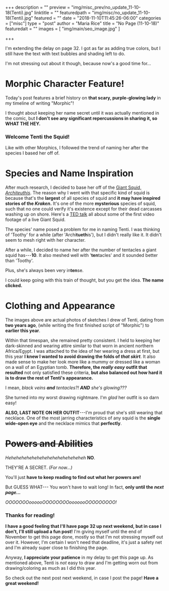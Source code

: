 +++
description = ""
preview = "img/misc_prev/no_update_11-10-18(Tenti).jpg"
linktitle = ""
featuredpath = "img/misc/no_update_11-10-18(Tenti).jpg"
featured = ""
date = "2018-11-10T11:45:26-06:00"
categories = ["misc"]
type = "post"
author = "Maria Rice"
title = "No Page (11-10-18)"
featuredalt = ""
images = [ "img/main/seo_image.jpg" ]

+++

I'm extending the delay on page 32. I got as far as adding true colors, but I
still have the text with text bubbles and shading left to do.

I'm not stressing out about it though, because now's a good time for...

# Morphic Character Feature!

Today's post features a brief history on **that scary, purple-glowing lady** in
my timeline of writing "Morphic"!

I thought about keeping her name secret until it was actually mentioned in the
comic, but **I don't see any significant repercussions in sharing it, so WHAT THE
HEY.**

### Welcome Tenti the Squid!

Like with other Morphics, I followed the trend of naming her after the species I
based her off of.

# Species and Name Inspiration

After much research, I decided to base her off of the
[Giant Squid, _Architeuthis_](https://en.wikipedia.org/wiki/Giant_squid).
The reason why I went with that specific kind of squid is because that's the
**largest** of all species of squid and **it may have inspired stories of the
_Kraken_.** It's one of the more **mysterious** species of squid, such that no one
could verify it's existence except for their dead carcasses washing up on shore.
Here's a [TED talk](https://www.ted.com/talks/edith_widder_how_we_found_the_giant_squid?language=en)
all about some of the first video footage of a live Giant Squid.

The species' name posed a problem for me in naming Tenti. I was thinking of 'Toothy'
for a while (after 'Archi**tueth**is'), but I didn't really like it. It didn't seem to mesh
right with her character.

After a while, I decided to name her after the number of tentacles a giant squid
has---**10**. It also meshed well with '**ten**tacles' and it sounded better than 'Toothy'.

Plus, she's always been very in**ten**se.

I could keep going with this train of thought, but you get the idea. **The name clicked.**

# Clothing and Appearance

The images above are actual photos of sketches I drew of Tenti, dating from **two years ago**,
(while writing the first finished script of "Morphic") to **earlier this year**.

Within that timespan, she remained pretty consistent. I held to keeping her
dark-skinned and wearing attire similar to that worn in ancient northern Africa/Egypt.
I was attached to the idea of her wearing a dress at first, but this year **I knew
I wanted to avoid drawing the folds of _that skirt_**. It also made sense to
make her look more like a mummy or dressed like a woman on a wall of an Egyptian
tomb. **Therefore, the _really easy_ outfit that resulted** not only satisfied
these criteria, **but also balanced out how hard it is to draw the rest of Tenti's
appearance.**

I mean, _black veins **and** tentacles?! **AND** she's glowing???_

She turned into my worst drawing nightmare. I'm _glad_ her outfit is so darn easy!

**ALSO, LAST NOTE ON HER OUTFIT**---I'm proud that she's still wearing that necklace.
One of the most jarring characteristics of any squid is the **single wide-open
eye** and the necklace mimics that **perfectly**.

# ~~Powers and Abilities~~

_Heheheheheheheheheheheheheheheh_ **NO**.

THEY'RE A SECRET. _(For now...)_

You'll just **have to keep reading to find out what her powers are!**

But GUESS WHAT--- You won't have to wait long! In fact, **only until the _next page..._**

_OOOOOOOoooooOOOOOOOOooooooOOOOOOOOO!_

### Thanks for reading!

**I have a good feeling that I'll have page 32 up next weekend, but in case I don't,
I'll still upload a fun post!** I'm giving myself until the end of November to
get this page done, mostly so that I'm not stressing myself out over it. However,
I'm certain I won't need that deadline, it's just a safety net and I'm already
super close to finishing the page.

Anyway, **I appreciate your patience** in my delay to get this page up. As
mentioned above, Tenti is _not_ easy to draw and I'm getting worn out from
drawing/coloring as much as I did this year.

So check out the next post next weekend, in case I post the page! **Have a great
weekend!**
